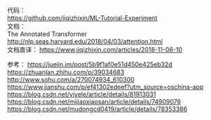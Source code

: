 代码：   
https://github.com/jiqizhixin/ML-Tutorial-Experiment   
文档：   
The Annotated Transformer    http://nlp.seas.harvard.edu/2018/04/03/attention.html    
文档直译：
https://www.jiqizhixin.com/articles/2018-11-06-10  

参考：
https://juejin.im/post/5b9f1af0e51d450e425eb32d   
https://zhuanlan.zhihu.com/p/39034683   
http://www.sohu.com/a/270074934_610300   
https://www.jianshu.com/p/ef41302edeef?utm_source=oschina-app   
https://blog.csdn.net/yiyele/article/details/81913031    
https://blog.csdn.net/mijiaoxiaosan/article/details/74909076      
https://blog.csdn.net/mudongcd0419/article/details/78353386   
